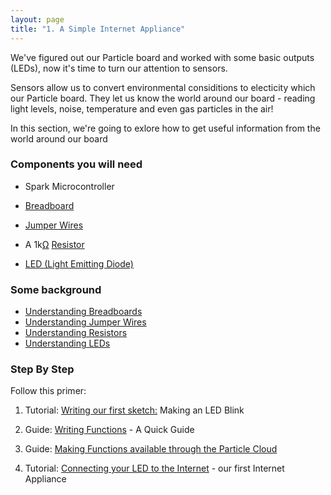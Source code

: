 ```yaml
---
layout: page
title: "1. A Simple Internet Appliance"
---
```


We've figured out our Particle board and worked with some basic outputs (LEDs), now it's time to turn our attention to sensors. 

Sensors allow us to convert environmental considitions to electicity which our Particle board. They let us know the world around our board - reading light levels, noise, temperature and even gas particles in the air! 

In this section, we're going to exlore how to get useful information from the world around our board 

### Components you will need

* Spark Microcontroller 

* [Breadboard]({{site.baseurl}}/breadboards)

* [Jumper Wires]({{site.baseurl}}/1-a-simple-internet-appliance/jumpers)

* A 1k[Ω](http://en.wikipedia.org/wiki/Omega) [Resistor]({{site.baseurl}}/1-a-simple-internet-appliance/resistors)

* [LED (Light Emitting Diode)]({{site.baseurl}}/1-a-simple-internet-appliance/leds)

### Some background

* [Understanding Breadboards]({{site.baseurl}}/1-a-simple-internet-appliance/breadboards)
* [Understanding Jumper Wires]({{site.baseurl}}/1-a-simple-internet-appliance/jumpers)
* [Understanding Resistors]({{site.baseurl}}/1-a-simple-internet-appliance/resistors)
* [Understanding LEDs]({{site.baseurl}}/1-a-simple-internet-appliance/leds)


### Step By Step

Follow this primer: 

1. Tutorial: [Writing our first sketch:]({{site.baseurl}}/1-a-simple-internet-appliance/first-sketch) Making an LED Blink

1. Guide: [Writing Functions]({{site.baseurl}}/1-a-simple-internet-appliance/writing-functions) - A Quick Guide 

1. Guide: [Making Functions available through the Particle Cloud]({{site.baseurl}}/1-a-simple-internet-appliance/making-functions-available)

1. Tutorial: [Connecting your LED to the Internet]({{site.baseurl}}/1-a-simple-internet-appliance/iot-led) - our first Internet Appliance 